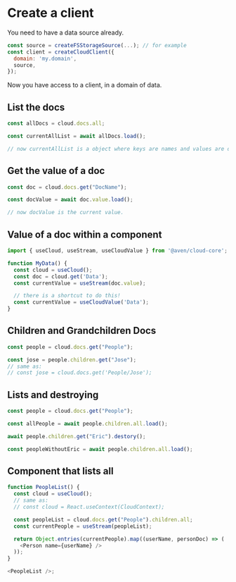 # Create a client

You need to have a data source already.

```js
const source = createFSStorageSource(...); // for example
const client = createCloudClient({
  domain: 'my.domain',
  source,
});
```

Now you have access to a client, in a domain of data.

## List the docs

```js
const allDocs = cloud.docs.all;

const currentAllList = await allDocs.load();

// now currentAllList is a object where keys are names and values are docs
```

## Get the value of a doc

```js
const doc = cloud.docs.get("DocName");

const docValue = await doc.value.load();

// now docValue is the current value.
```

## Value of a doc within a component

```js
import { useCloud, useStream, useCloudValue } from '@aven/cloud-core';

function MyData() {
  const cloud = useCloud();
  const doc = cloud.get('Data');
  const currentValue = useStream(doc.value);

  // there is a shortcut to do this!
  const currentValue = useCloudValue('Data');
}

```

## Children and Grandchildren Docs

```js
const people = cloud.docs.get("People");

const jose = people.children.get("Jose");
// same as:
// const jose = cloud.docs.get('People/Jose');
```

## Lists and destroying

```js
const people = cloud.docs.get("People");

const allPeople = await people.children.all.load();

await people.children.get("Eric").destory();

const peopleWithoutEric = await people.children.all.load();
```

## Component that lists all

```js
function PeopleList() {
  const cloud = useCloud();
  // same as:
  // const cloud = React.useContext(CloudContext);

  const peopleList = cloud.docs.get("People").children.all;
  const currentPeople = useStream(peopleList);

  return Object.entries(currentPeople).map((userName, personDoc) => (
    <Person name={userName} />
  ));
}

<PeopleList />;
```
